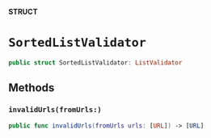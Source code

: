 **STRUCT**

# `SortedListValidator`

```swift
public struct SortedListValidator: ListValidator
```

## Methods
### `invalidUrls(fromUrls:)`

```swift
public func invalidUrls(fromUrls urls: [URL]) -> [URL]
```
